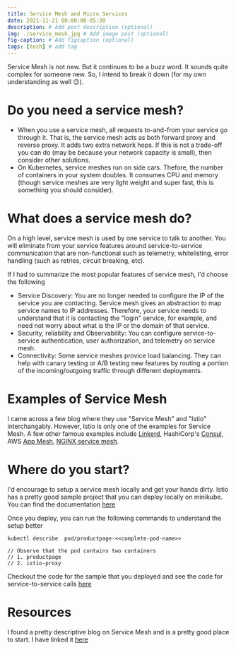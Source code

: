 ```yaml
---
title: Service Mesh and Micro Services
date: 2021-11-21 00:00:00-05:30
description: # Add post description (optional)
img: ./service_mesh.jpg # Add image post (optional)
fig-caption: # Add figcaption (optional)
tags: [tech] # add tag
---
```


Service Mesh is not new. But it continues to be a buzz word. It sounds quite complex for someone new. So, I intend to break it down (for my own understanding as well :wink:). 

# Do you need a service mesh?
- When you use a service mesh, all requests to-and-from your service go through it. That is, the service mesh acts as both forward proxy and reverse proxy. It adds two extra network hops. If this is not a trade-off you can do (may be because your network capacity is small), then consider other solutions. 
- On Kubernetes, service meshes run on side cars. Thefore, the number of containers in your system doubles. It consumes CPU and memory (though service meshes are very light weight and super fast, this is something you should consider).

# What does a service mesh do? 
On a high level, service mesh is used by one service to talk to another. You will eliminate from your service features around service-to-service communication that are non-functional such as telemetry, whitelisting, error handling (such as retries, circuit breaking, etc). 

If I had to summarize the most popular features of service mesh, I'd choose the following
- Service Discovery: You are no longer needed to configure the IP of the service you are contacting. Service mesh gives an abstraction to map service names to IP addresses. Therefore, your service needs to understand that it is contacting the "login" service, for example, and need not worry about what is the IP or the domain of that service. 
- Security, reliability and Observability: You can configure service-to-service authentication, user authorization, and telemetry on service mesh. 
- Connectivity: Some service meshes provice load balancing. They can help with canary testing or A/B testing new features by routing a portion of the incoming/outgoing traffic through different deployments. 


# Examples of Service Mesh
I came across a few blog where they use "Service Mesh" and "Istio" interchangably. However, Istio is only one of the examples for Service Mesh. A few other famous examples include [Linkerd](https://linkerd.io/), HashiCorp's [Consul](https://www.consul.io/), AWS [App Mesh](https://aws.amazon.com/app-mesh), [NGINX service mesh](https://www.nginx.com/products/nginx-service-mesh/).

# Where do you start?
I'd encourage to setup a service mesh locally and get your hands dirty. Istio has a pretty good sample project that you can deploy locally on minikube. You can find the documentation [here](https://istio.io/latest/docs/setup/getting-started/)

Once you deploy, you can run the following commands to understand the setup better
```
kubectl describe  pod/productpage-<<complete-pod-name>>

// Observe that the pod contains two containers
// 1. productpage
// 2. istio-proxy
```

Checkout the code for the sample that you deployed and see the code for service-to-service calls [here](https://github.com/istio/istio/tree/release-1.12/samples/bookinfo/src)

# Resources
I found a pretty descriptive blog on Service Mesh and is a pretty good place to start. I have linked it [here](https://www.infoq.com/articles/service-mesh-ultimate-guide-2e/)


